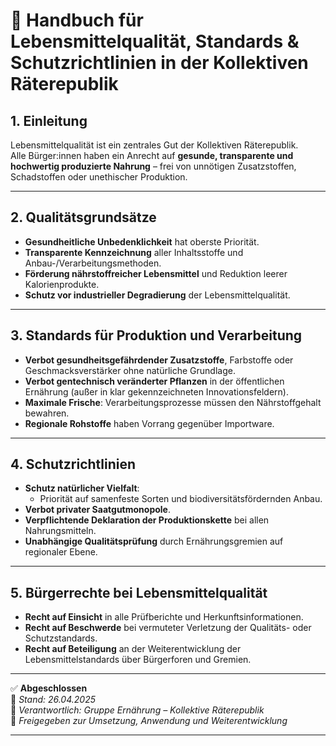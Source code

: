 # 🥑 Handbuch für Lebensmittelqualität, Standards & Schutzrichtlinien in der Kollektiven Räterepublik
<!--
Autor: Fabio Weidner
Version: 1.0
Sektion: Ernährung
Veröffentlichung: April 2025
-->

## 1. Einleitung

Lebensmittelqualität ist ein zentrales Gut der Kollektiven Räterepublik.  
Alle Bürger:innen haben ein Anrecht auf **gesunde, transparente und hochwertig produzierte Nahrung** – frei von unnötigen Zusatzstoffen, Schadstoffen oder unethischer Produktion.

---

## 2. Qualitätsgrundsätze

- **Gesundheitliche Unbedenklichkeit** hat oberste Priorität.
- **Transparente Kennzeichnung** aller Inhaltsstoffe und Anbau-/Verarbeitungsmethoden.
- **Förderung nährstoffreicher Lebensmittel** und Reduktion leerer Kalorienprodukte.
- **Schutz vor industrieller Degradierung** der Lebensmittelqualität.

---

## 3. Standards für Produktion und Verarbeitung

- **Verbot gesundheitsgefährdender Zusatzstoffe**, Farbstoffe oder Geschmacksverstärker ohne natürliche Grundlage.
- **Verbot gentechnisch veränderter Pflanzen** in der öffentlichen Ernährung (außer in klar gekennzeichneten Innovationsfeldern).
- **Maximale Frische**: Verarbeitungsprozesse müssen den Nährstoffgehalt bewahren.
- **Regionale Rohstoffe** haben Vorrang gegenüber Importware.

---

## 4. Schutzrichtlinien

- **Schutz natürlicher Vielfalt**:
  - Priorität auf samenfeste Sorten und biodiversitätsfördernden Anbau.
- **Verbot privater Saatgutmonopole**.
- **Verpflichtende Deklaration der Produktionskette** bei allen Nahrungsmitteln.
- **Unabhängige Qualitätsprüfung** durch Ernährungsgremien auf regionaler Ebene.

---

## 5. Bürgerrechte bei Lebensmittelqualität

- **Recht auf Einsicht** in alle Prüfberichte und Herkunftsinformationen.
- **Recht auf Beschwerde** bei vermuteter Verletzung der Qualitäts- oder Schutzstandards.
- **Recht auf Beteiligung** an der Weiterentwicklung der Lebensmittelstandards über Bürgerforen und Gremien.

---

✅ **Abgeschlossen**  
📅 *Stand: 26.04.2025*  
🏩 *Verantwortlich: Gruppe Ernährung – Kollektive Räterepublik*  
🔐 *Freigegeben zur Umsetzung, Anwendung und Weiterentwicklung*

---

